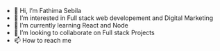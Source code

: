 - 👋 Hi, I’m  Fathima Sebila
- 👀 I’m interested in Full stack web developement and Digital Marketing
- 🌱 I’m currently learning React and Node
- 💞️ I’m looking to collaborate on Full stack Projects
- 📫 How to reach me  
<!---
sebiila/sebiila is a ✨ special ✨ repository because its `README.md` (this file) appears on your GitHub profile.
You can click the Preview link to take a look at your changes.
--->
